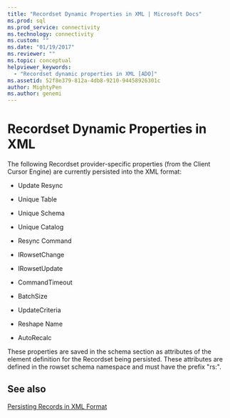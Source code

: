 ```yaml
---
title: "Recordset Dynamic Properties in XML | Microsoft Docs"
ms.prod: sql
ms.prod_service: connectivity
ms.technology: connectivity
ms.custom: ""
ms.date: "01/19/2017"
ms.reviewer: ""
ms.topic: conceptual
helpviewer_keywords: 
  - "Recordset dynamic properties in XML [ADO]"
ms.assetid: 52f8e379-812a-4db8-9210-94458926301c
author: MightyPen
ms.author: genemi
---
```

# Recordset Dynamic Properties in XML
The following Recordset provider-specific properties (from the Client Cursor Engine) are currently persisted into the XML format:  
  
-   Update Resync  
  
-   Unique Table  
  
-   Unique Schema  
  
-   Unique Catalog  
  
-   Resync Command  
  
-   IRowsetChange  
  
-   IRowsetUpdate  
  
-   CommandTimeout  
  
-   BatchSize  
  
-   UpdateCriteria  
  
-   Reshape Name  
  
-   AutoRecalc  
  
 These properties are saved in the schema section as attributes of the element definition for the Recordset being persisted. These attributes are defined in the rowset schema namespace and must have the prefix "rs:".  
  
## See also  
 [Persisting Records in XML Format](../../../ado/guide/data/persisting-records-in-xml-format.md)
